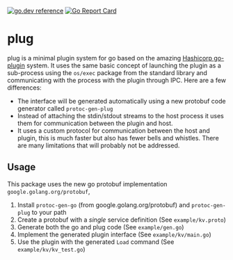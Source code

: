 [![go.dev reference](https://img.shields.io/badge/go.dev-reference-007d9c?logo=go&logoColor=white&style=flat-square)](https://pkg.go.dev/github.com/elliotmr/plug)
[![Go Report Card](https://goreportcard.com/badge/github.com/elliotmr/plug)](https://goreportcard.com/report/github.com/elliotmr/plug)

# plug

plug is a minimal plugin system for go based on the amazing 
[Hashicorp go-plugin](https://github.com/hashicorp/go-plugin) system.
It uses the same basic concept of launching the plugin as a sub-process
using the `os/exec` package from the standard library and communicating
with the process with the plugin through IPC. Here are a few differences:

- The interface will be generated automatically using a new protobuf code
  generator called `protoc-gen-plug`
- Instead of attaching the stdin/stdout streams to the host process it uses
  them for communication between the plugin and host.
- It uses a custom protocol for communication between the host and plugin,
  this is much faster but also has fewer bells and whistles. There are many
  limitations that will probably not be addressed.
  
## Usage

This package uses the new go protobuf implementation `google.golang.org/protobuf`,

1. Install `protoc-gen-go` (from google.golang.org/protobuf) and `protoc-gen-plug`
   to your path
2. Create a protobuf with a _single_ service definition (See `example/kv.proto`)
3. Generate both the go and plug code (See `example/gen.go`)
4. Implement the generated plugin interface (See `example/kv/main.go`)
5. Use the plugin with the generated `Load` command (See `example/kv/kv_test.go`)